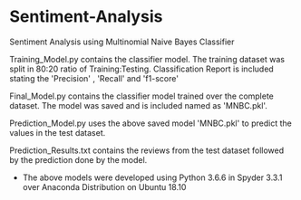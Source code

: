 # Sentiment-Analysis
Sentiment Analysis using Multinomial Naive Bayes Classifier

Training_Model.py contains the classifier model. The training dataset was split in 80:20 ratio of Training:Testing. Classification Report is included stating the 'Precision' , 'Recall' and 'f1-score'

Final_Model.py contains the classifier model trained over the complete dataset. The model was saved and is included named as 'MNBC.pkl'.

Prediction_Model.py uses the above saved model 'MNBC.pkl' to predict the values in the test dataset.

Prediction_Results.txt contains the reviews from the test dataset followed by the prediction done by the model.





* The above models were developed using Python 3.6.6 in Spyder 3.3.1 over Anaconda Distribution on Ubuntu 18.10
